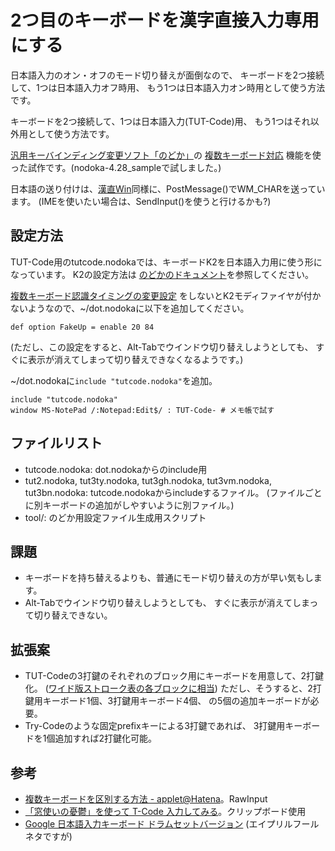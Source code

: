 # 2つ目のキーボードを漢字直接入力専用にする

日本語入力のオン・オフのモード切り替えが面倒なので、
キーボードを2つ接続して、1つは日本語入力オフ時用、
もう1つは日本語入力オン時用として使う方法です。

キーボードを2つ接続して、1つは日本語入力(TUT-Code)用、
もう1つはそれ以外用として使う方法です。

[汎用キーバインディング変更ソフト「のどか」](http://www.appletkan.com/nodoka.htm)の
[複数キーボード対応](http://www.appletkan.com/nodoka-doc/CUSTOMIZE-ja.html#def_option_UnitID)
機能を使った試作です。(nodoka-4.28_sampleで試しました。)

日本語の送り付けは、[漢直Win](https://github.com/kanchoku/kw)同様に、PostMessage()でWM_CHARを送っています。
(IMEを使いたい場合は、SendInput()を使うと行けるかも?)

## 設定方法
TUT-Code用のtutcode.nodokaでは、キーボードK2を日本語入力用に使う形になっています。
K2の設定方法は
[のどかのドキュメント](http://www.appletkan.com/nodoka-doc/CUSTOMIZE-ja.html#def_option_UnitID)を参照してください。

[複数キーボード認識タイミングの変更設定](http://www.appletkan.com/nodoka-doc/CUSTOMIZE-ja.html#def_option_FakeUp)
をしないとK2モディファイヤが付かないようなので、~/dot.nodokaに以下を追加してください。

```
def option FakeUp = enable 20 84
```

(ただし、この設定をすると、Alt-Tabでウインドウ切り替えしようとしても、
すぐに表示が消えてしまって切り替えできなくなるようです。)

~/dot.nodokaに`include "tutcode.nodoka"`を追加。

```
include "tutcode.nodoka"
window MS-NotePad /:Notepad:Edit$/ : TUT-Code- # メモ帳で試す
```

## ファイルリスト
* tutcode.nodoka: dot.nodokaからのinclude用
* tut2.nodoka, tut3ty.nodoka, tut3gh.nodoka, tut3vm.nodoka, tut3bn.nodoka:
  tutcode.nodokaからincludeするファイル。
  (ファイルごとに別キーボードの追加がしやすいように別ファイル。)
* tool/: のどか用設定ファイル生成用スクリプト

## 課題
* キーボードを持ち替えるよりも、普通にモード切り替えの方が早い気もします。
* Alt-Tabでウインドウ切り替えしようとしても、
  すぐに表示が消えてしまって切り替えできない。

## 拡張案
* TUT-Codeの3打鍵のそれぞれのブロック用にキーボードを用意して、2打鍵化。
  ([ワイド版ストローク表の各ブロックに相当](http://www1.interq.or.jp/~deton/tutcode/#tuttable))
  ただし、そうすると、2打鍵用キーボード1個、3打鍵用キーボード4個、
  の5個の追加キーボードが必要。
* Try-Codeのような固定prefixキーによる3打鍵であれば、
  3打鍵用キーボードを1個追加すれば2打鍵化可能。

## 参考
* [複数キーボードを区別する方法 - applet@Hatena](http://d.hatena.ne.jp/applet_at_h/20100527/1274966606)。RawInput
* [「窓使いの憂鬱」を使って T-Code 入力してみる](http://homepage3.nifty.com/songs/tcode/mayu/)。クリップボード使用
* [Google 日本語入力キーボード ドラムセットバージョン](https://japan.googleblog.com/2010/04/google.html) (エイプリルフールネタですが)
